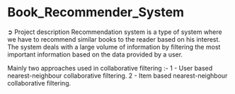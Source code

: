 # Book_Recommender_System

➲ Project description 
Recommendation system is a type of system where we have to recommend similar books to the reader based on his interest. The system deals with a large volume of information by filtering the most important information based on the data provided by a user.

Mainly two approaches used in collaborative filtering :-
 1 - User based nearest-neighbour collaborative filtering.
 2 - Item based nearest-neighbour collaborative filtering.

